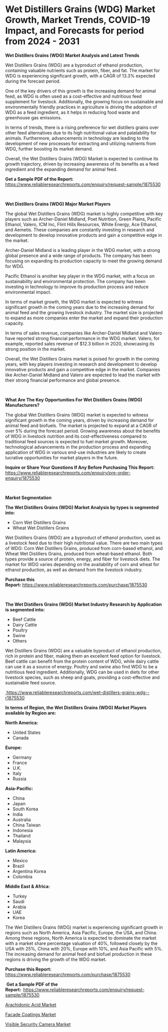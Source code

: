 <p><h1>Wet Distillers Grains (WDG) Market Growth, Market Trends, COVID-19 Impact, and Forecasts for period from 2024 - 2031</h1></p><p><strong>Wet Distillers Grains (WDG) Market Analysis and Latest Trends</strong></p>
<p><p>Wet Distillers Grains (WDG) are a byproduct of ethanol production, containing valuable nutrients such as protein, fiber, and fat. The market for WDG is experiencing significant growth, with a CAGR of 13.3% expected during the forecast period. </p><p>One of the key drivers of this growth is the increasing demand for animal feed, as WDG is often used as a cost-effective and nutritious feed supplement for livestock. Additionally, the growing focus on sustainable and environmentally friendly practices in agriculture is driving the adoption of WDG as a feed ingredient, as it helps in reducing food waste and greenhouse gas emissions.</p><p>In terms of trends, there is a rising preference for wet distillers grains over other feed alternatives due to its high nutritional value and palatability for animals. Furthermore, advancements in technology are leading to the development of new processes for extracting and utilizing nutrients from WDG, further boosting its market demand.</p><p>Overall, the Wet Distillers Grains (WDG) Market is expected to continue its growth trajectory, driven by increasing awareness of its benefits as a feed ingredient and the expanding demand for animal feed.</p></p>
<p><strong>Get a Sample PDF of the Report:&nbsp;</strong> <a href="https://www.reliableresearchreports.com/enquiry/request-sample/1875530">https://www.reliableresearchreports.com/enquiry/request-sample/1875530</a></p>
<p>&nbsp;</p>
<p><strong>Wet Distillers Grains (WDG) Major Market Players</strong></p>
<p><p>The global Wet Distillers Grains (WDG) market is highly competitive with key players such as Archer-Daniel Midland, Poet Nutrition, Green Plains, Pacific Ethanol, Valero, ICM Inc, Flint Hills Resources, White Energy, Ace Ethanol, and Aemetis. These companies are constantly investing in research and development to develop innovative products and gain a competitive edge in the market.</p><p>Archer-Daniel Midland is a leading player in the WDG market, with a strong global presence and a wide range of products. The company has been focusing on expanding its production capacity to meet the growing demand for WDG.</p><p>Pacific Ethanol is another key player in the WDG market, with a focus on sustainability and environmental protection. The company has been investing in technology to improve its production process and reduce environmental impact.</p><p>In terms of market growth, the WDG market is expected to witness significant growth in the coming years due to the increasing demand for animal feed and the growing livestock industry. The market size is projected to expand as more companies enter the market and expand their production capacity.</p><p>In terms of sales revenue, companies like Archer-Daniel Midland and Valero have reported strong financial performance in the WDG market. Valero, for example, reported sales revenue of $12.3 billion in 2020, showcasing its strong position in the market.</p><p>Overall, the Wet Distillers Grains market is poised for growth in the coming years, with key players investing in research and development to develop innovative products and gain a competitive edge in the market. Companies like Archer-Daniel Midland and Valero are expected to lead the market with their strong financial performance and global presence.</p></p>
<p>&nbsp;</p>
<p><strong>What Are The Key Opportunities For Wet Distillers Grains (WDG) Manufacturers?</strong></p>
<p><p>The global Wet Distillers Grains (WDG) market is expected to witness significant growth in the coming years, driven by increasing demand for animal feed and biofuels. The market is projected to expand at a CAGR of over 5% during the forecast period. Growing awareness about the benefits of WDG in livestock nutrition and its cost-effectiveness compared to traditional feed sources is expected to fuel market growth. Moreover, technological advancements in the production process and expanding application of WDG in various end-use industries are likely to create lucrative opportunities for market players in the future.</p></p>
<p><strong>Inquire or Share Your Questions If Any Before Purchasing This Report:</strong> <a href="https://www.reliableresearchreports.com/enquiry/pre-order-enquiry/1875530">https://www.reliableresearchreports.com/enquiry/pre-order-enquiry/1875530</a></p>
<p>&nbsp;</p>
<p><strong>Market Segmentation</strong></p>
<p><strong>The Wet Distillers Grains (WDG) Market Analysis by types is segmented into:</strong></p>
<p><ul><li>Corn Wet Distillers Grains</li><li>Wheat Wet Distillers Grains</li></ul></p>
<p><p>Wet Distillers Grains (WDG) are a byproduct of ethanol production, used as a livestock feed due to their high nutritional value. There are two main types of WDG: Corn Wet Distillers Grains, produced from corn-based ethanol, and Wheat Wet Distillers Grains, produced from wheat-based ethanol. Both types provide a source of protein, energy, and fiber for livestock diets. The market for WDG varies depending on the availability of corn and wheat for ethanol production, as well as demand from the livestock industry.</p></p>
<p><strong>Purchase this Report:&nbsp;</strong><a href="https://www.reliableresearchreports.com/purchase/1875530">https://www.reliableresearchreports.com/purchase/1875530</a></p>
<p>&nbsp;</p>
<p><strong>The Wet Distillers Grains (WDG) Market Industry Research by Application is segmented into:</strong></p>
<p><ul><li>Beef Cattle</li><li>Dairy Cattle</li><li>Poultry</li><li>Swine</li><li>Others</li></ul></p>
<p><p>Wet Distillers Grains (WDG) are a valuable byproduct of ethanol production, rich in protein and fiber, making them an excellent feed option for livestock. Beef cattle can benefit from the protein content of WDG, while dairy cattle can use it as a source of energy. Poultry and swine also find WDG to be a nutritious feed ingredient. Additionally, WDG can be used in diets for other livestock species, such as sheep and goats, providing a cost-effective and sustainable feed source.</p></p>
<p><a href="https://www.reliableresearchreports.com/wet-distillers-grains-wdg--r1875530">&nbsp;https://www.reliableresearchreports.com/wet-distillers-grains-wdg--r1875530</a></p>
<p><strong>In terms of Region, the Wet Distillers Grains (WDG) Market Players available by Region are:</strong></p>
<p>
    <p> <strong> North America: </strong>
        <ul>
            <li>United States</li>
            <li>Canada</li>
        </ul>
        </p> 
    <p> <strong> Europe: </strong>
        <ul>
            <li>Germany</li>
            <li>France</li>
            <li>U.K.</li>
            <li>Italy</li>
            <li>Russia</li>
        </ul>
        </p> 
    <p> <strong> Asia-Pacific: </strong>
        <ul>
            <li>China</li>
            <li>Japan</li>
            <li>South Korea</li>
            <li>India</li>
            <li>Australia</li>
            <li>China Taiwan</li>
            <li>Indonesia</li>
            <li>Thailand</li>
            <li>Malaysia</li>
        </ul>
        </p> 
    <p> <strong> Latin America: </strong>
        <ul>
            <li>Mexico</li>
            <li>Brazil</li>
            <li>Argentina Korea</li>
            <li>Colombia</li>
        </ul>
        </p> 
    <p> <strong> Middle East & Africa: </strong>
        <ul>
            <li>Turkey</li>
            <li>Saudi</li>
            <li>Arabia</li>
            <li>UAE</li>
            <li>Korea</li>
        </ul>
    </p>
    </p>
<p><p>The Wet Distillers Grains (WDG) market is experiencing significant growth in regions such as North America, Asia Pacific, Europe, the USA, and China. Among these regions, North America is expected to dominate the market with a market share percentage valuation of 40%, followed closely by the USA with 25%, China with 20%, Europe with 10%, and Asia Pacific with 5%. The increasing demand for animal feed and biofuel production in these regions is driving the growth of the WDG market.</p></p>
<p><strong>Purchase this Report: </strong><a href="https://www.reliableresearchreports.com/purchase/1875530">https://www.reliableresearchreports.com/purchase/1875530</a></p>
<p>&nbsp;<strong>Get a Sample PDF of the Report:&nbsp;&nbsp;</strong><a href="https://www.reliableresearchreports.com/enquiry/request-sample/1875530">https://www.reliableresearchreports.com/enquiry/request-sample/1875530</a></p>
<p><strong></strong></p>
<p><p><a href="https://medium.com/@charlesporter2662/arachidonic-acid-market-size-growth-trends-statistics-forecasts-2024-2031-245b5ce6d0ea">Arachidonic Acid Market</a></p><p><a href="https://medium.com/@marisolking1/insights-into-the-facade-coatings-market-market-players-market-size-geographical-regions-and-a47aa92365df">Facade Coatings Market</a></p><p><a href="https://github.com/wesleyGaylordjks/Market-Research-Report-List-1/blob/main/visible-security-camera-market.md">Visible Security Camera Market</a></p></p>